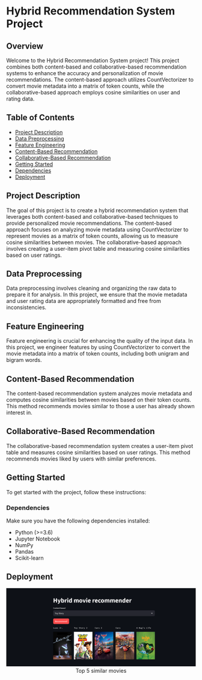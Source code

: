 # Hybrid Recommendation System Project

## Overview

Welcome to the Hybrid Recommendation System project! This project combines both content-based and collaborative-based recommendation systems to enhance the accuracy and personalization of movie recommendations. The content-based approach utilizes CountVectorizer to convert movie metadata into a matrix of token counts, while the collaborative-based approach employs cosine similarities on user and rating data.

## Table of Contents

- [Project Description](#project-description)
- [Data Preprocessing](#data-preprocessing)
- [Feature Engineering](#feature-engineering)
- [Content-Based Recommendation](#content-based-recommendation)
- [Collaborative-Based Recommendation](#collaborative-based-recommendation)
- [Getting Started](#getting-started)
- [Dependencies](#dependencies)
- [Deployment](#deployment)

## Project Description

The goal of this project is to create a hybrid recommendation system that leverages both content-based and collaborative-based techniques to provide personalized movie recommendations. The content-based approach focuses on analyzing movie metadata using CountVectorizer to represent movies as a matrix of token counts, allowing us to measure cosine similarities between movies. The collaborative-based approach involves creating a user-item pivot table and measuring cosine similarities based on user ratings.

## Data Preprocessing

Data preprocessing involves cleaning and organizing the raw data to prepare it for analysis. In this project, we ensure that the movie metadata and user rating data are appropriately formatted and free from inconsistencies.

## Feature Engineering

Feature engineering is crucial for enhancing the quality of the input data. In this project, we engineer features by using CountVectorizer to convert the movie metadata into a matrix of token counts, including both unigram and bigram words.

## Content-Based Recommendation

The content-based recommendation system analyzes movie metadata and computes cosine similarities between movies based on their token counts. This method recommends movies similar to those a user has already shown interest in.

## Collaborative-Based Recommendation

The collaborative-based recommendation system creates a user-item pivot table and measures cosine similarities based on user ratings. This method recommends movies liked by users with similar preferences.

## Getting Started

To get started with the project, follow these instructions:

### Dependencies

Make sure you have the following dependencies installed:

- Python (>=3.6)
- Jupyter Notebook
- NumPy
- Pandas
- Scikit-learn

## Deployment
<div align="center"> <img width = "800" src = "https://github.com/sumanbarman99/Hybrid_Recommendation_System/blob/main/image/Screenshot%20(58).png"> </div>
<div align="center">Top 5 similar movies</div>
